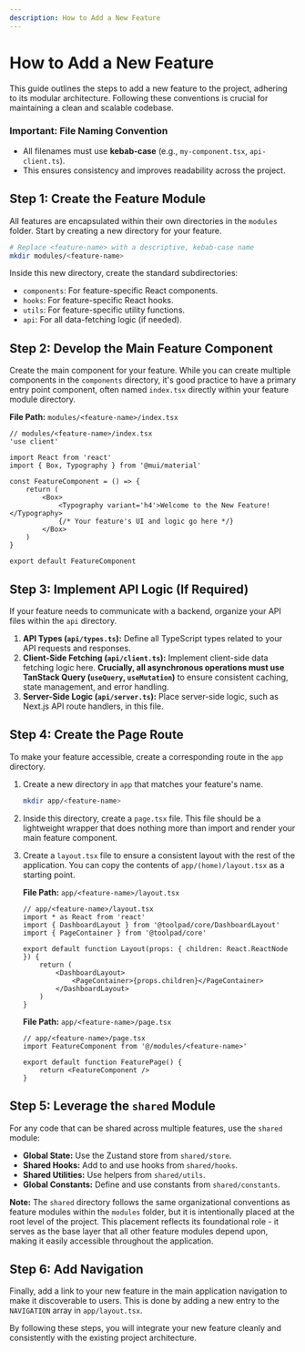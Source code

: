 ```yaml
---
description: How to Add a New Feature
---
```


# How to Add a New Feature

This guide outlines the steps to add a new feature to the project, adhering to its modular architecture. Following these conventions is crucial for maintaining a clean and scalable codebase.

### Important: File Naming Convention

-   All filenames must use **kebab-case** (e.g., `my-component.tsx`, `api-client.ts`).
-   This ensures consistency and improves readability across the project.

## Step 1: Create the Feature Module

All features are encapsulated within their own directories in the `modules` folder. Start by creating a new directory for your feature.

```bash
# Replace <feature-name> with a descriptive, kebab-case name
mkdir modules/<feature-name>
```

Inside this new directory, create the standard subdirectories:

- `components`: For feature-specific React components.
- `hooks`: For feature-specific React hooks.
- `utils`: For feature-specific utility functions.
- `api`: For all data-fetching logic (if needed).

## Step 2: Develop the Main Feature Component

Create the main component for your feature. While you can create multiple components in the `components` directory, it's good practice to have a primary entry point component, often named `index.tsx` directly within your feature module directory.

**File Path:** `modules/<feature-name>/index.tsx`

```tsx
// modules/<feature-name>/index.tsx
'use client'

import React from 'react'
import { Box, Typography } from '@mui/material'

const FeatureComponent = () => {
    return (
        <Box>
            <Typography variant='h4'>Welcome to the New Feature!</Typography>
            {/* Your feature's UI and logic go here */}
        </Box>
    )
}

export default FeatureComponent
```

## Step 3: Implement API Logic (If Required)

If your feature needs to communicate with a backend, organize your API files within the `api` directory.

1.  **API Types (`api/types.ts`):** Define all TypeScript types related to your API requests and responses.
2.  **Client-Side Fetching (`api/client.ts`):** Implement client-side data fetching logic here. **Crucially, all asynchronous operations must use TanStack Query (`useQuery`, `useMutation`)** to ensure consistent caching, state management, and error handling.
3.  **Server-Side Logic (`api/server.ts`):** Place server-side logic, such as Next.js API route handlers, in this file.

## Step 4: Create the Page Route

To make your feature accessible, create a corresponding route in the `app` directory.

1.  Create a new directory in `app` that matches your feature's name.

    ```bash
    mkdir app/<feature-name>
    ```

2.  Inside this directory, create a `page.tsx` file. This file should be a lightweight wrapper that does nothing more than import and render your main feature component.

3.  Create a `layout.tsx` file to ensure a consistent layout with the rest of the application. You can copy the contents of `app/(home)/layout.tsx` as a starting point.

    **File Path:** `app/<feature-name>/layout.tsx`

    ```tsx
    // app/<feature-name>/layout.tsx
    import * as React from 'react'
    import { DashboardLayout } from '@toolpad/core/DashboardLayout'
    import { PageContainer } from '@toolpad/core'

    export default function Layout(props: { children: React.ReactNode }) {
        return (
            <DashboardLayout>
                <PageContainer>{props.children}</PageContainer>
            </DashboardLayout>
        )
    }
    ```

    **File Path:** `app/<feature-name>/page.tsx`

    ```tsx
    // app/<feature-name>/page.tsx
    import FeatureComponent from '@/modules/<feature-name>'

    export default function FeaturePage() {
        return <FeatureComponent />
    }
    ```

## Step 5: Leverage the `shared` Module

For any code that can be shared across multiple features, use the `shared` module:

- **Global State:** Use the Zustand store from `shared/store`.
- **Shared Hooks:** Add to and use hooks from `shared/hooks`.
- **Shared Utilities:** Use helpers from `shared/utils`.
- **Global Constants:** Define and use constants from `shared/constants`.

**Note:** The `shared` directory follows the same organizational conventions as feature modules within the `modules` folder, but it is intentionally placed at the root level of the project. This placement reflects its foundational role - it serves as the base layer that all other feature modules depend upon, making it easily accessible throughout the application.

## Step 6: Add Navigation

Finally, add a link to your new feature in the main application navigation to make it discoverable to users. This is done by adding a new entry to the `NAVIGATION` array in `app/layout.tsx`.

By following these steps, you will integrate your new feature cleanly and consistently with the existing project architecture.